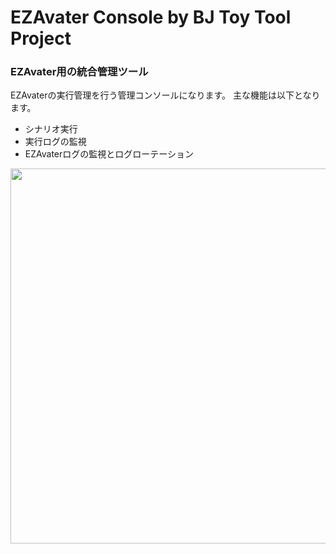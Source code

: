 # EZAvater Console by BJ Toy Tool Project
### EZAvater用の統合管理ツール
EZAvaterの実行管理を行う管理コンソールになります。
主な機能は以下となります。

- シナリオ実行
- 実行ログの監視
- EZAvaterログの監視とログローテーション

<img src="https://i.imgur.com/5bwb5Ba.png" width="600">
